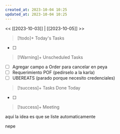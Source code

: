 ```yaml
---
created_at: 2023-10-04 10:25
updated_at: 2023-10-04 10:25
---
```


<< [[2023-10-03]] | [[2023-10-05]] >>


> [!todo]+ Today's Tasks

- [ ] 

> [!Warning]+ Unscheduled Tasks

- [ ] Agregar campo a Order para cancelar en peya
- [ ] Requerimiento POF (pedirselo a la karla)
- [ ] UBEREATS (parado porque necesito credenciales)

> [!success]+ Tasks Done Today

- [ ] 

> [!success]+ Meeting

aquí la idea es que se liste automaticamente

nepe
